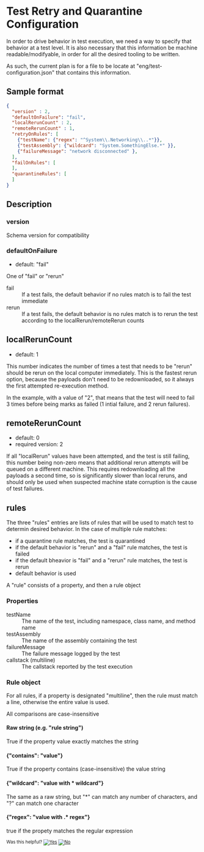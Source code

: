 # Test Retry and Quarantine Configuration
In order to drive behavior in test execution, we need a way to specify that behavior at a test level.
It is also necessary that this information be machine readable/modifyable, in order for all the desired
tooling to be written.

As such, the current plan is for a file to be locate at "eng/test-configuration.json" that contains this information.

## Sample format
```json
{
  "version" : 2,
  "defaultOnFailure": "fail",
  "localRerunCount" : 2,
  "remoteRerunCount" : 1,
  "retryOnRules": [
    {"testName": {"regex": "^System\\.Networking\\..*"}},
    {"testAssembly": {"wildcard": "System.SomethingElse.*" }},
    {"failureMessage": "network disconnected" },
  ],
  "failOnRules": [
  ],
  "quarantineRules": [
  ]
}
```

## Description
### version
Schema version for compatibility

### defaultOnFailure
- default: "fail"

One of "fail" or "rerun"
<dl>
<dt>fail</dt><dd>If a test fails, the default behavior if no rules match is to fail the test immediate</dd>
<dt>rerun</dt><dd>If a test fails, the default behavior is no rules match is to rerun the test according to the localRerun/remoteRerun counts</dd>
</dl>

## localRerunCount
- default: 1

This number indicates the number of times a test that needs to be "rerun" should be rerun on the local computer immediately.
This is the fastest rerun option, because the payloads don't need to be redownloaded, so it always the first attempted re-execution method.

In the example, with a value of "2", that means that the test will need to fail 3 times before being marks as failed (1 intial failure, and 2 rerun failures).

## remoteRerunCount
- default: 0
- required version: 2

If all "localRerun" values have been attempted, and the test is still failing, this number being non-zero means that additional
rerun attempts will be queued on a different machine. This requires redownloading all the payloads a second time, so is significantly slower
than local reruns, and should only be used when suspected machine state corruption is the cause of test failures.

## rules
The three "rules" entries are lists of rules that will be used to match test to determin desired behavior. In the case of multiple rule matches:
- if a quarantine rule matches, the test is quarantined
- if the default behavior is "rerun" and a "fail" rule matches, the test is failed
- if the default bheavior is "fail" and a "rerun" rule matches, the test is rerun
- default behavior is used

A "rule" consists of a property, and then a rule object

### Properties
<dl>
<dt>testName</dt><dd>The name of the test, including namespace, class name, and method name</dd>
<dt>testAssembly</dt><dd>The name of the assembly containing the test</dd>
<dt>failureMessage</dt><dd>The failure message logged by the test</dd>
<dt>callstack (multiline)</dt><dd>The callstack reported by the test execution</dd>
</dl>

### Rule object
For all rules, if a property is designated "multiline", then the rule must match a line, otherwise the entire value is used.

All comparisons are case-insensitive
#### Raw string (e.g. "rule string")
True if the property value exactly matches the string
#### {"contains": "value"}
True if the property contains (case-insensitive) the value string
#### {"wildcard": "value with * wildcard"}
The same as a raw string, but "*" can match any number of characters, and "?" can match one character
#### {"regex": "value with .* regex"}
true if the propety matches the regular expression


<!-- Begin Generated Content: Doc Feedback -->
<sub>Was this helpful? [![Yes](https://helix.dot.net/f/ip/5?p=Documentation%5CDevWorkflow%5CDesign%5CDev-Design-Test-Configuration-Json.md)](https://helix.dot.net/f/p/5?p=Documentation%5CDevWorkflow%5CDesign%5CDev-Design-Test-Configuration-Json.md) [![No](https://helix.dot.net/f/in)](https://helix.dot.net/f/n/5?p=Documentation%5CDevWorkflow%5CDesign%5CDev-Design-Test-Configuration-Json.md)</sub>
<!-- End Generated Content-->
